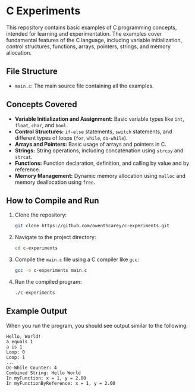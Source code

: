 # C Experiments

This repository contains basic examples of C programming concepts, intended for learning and experimentation. The examples cover fundamental features of the C language, including variable initialization, control structures, functions, arrays, pointers, strings, and memory allocation.

## File Structure

- `main.c`: The main source file containing all the examples.

## Concepts Covered

- **Variable Initialization and Assignment:** Basic variable types like `int`, `float`, `char`, and `bool`.
- **Control Structures:** `if-else` statements, `switch` statements, and different types of loops (`for`, `while`, `do-while`).
- **Arrays and Pointers:** Basic usage of arrays and pointers in C.
- **Strings:** String operations, including concatenation using `strcpy` and `strcat`.
- **Functions:** Function declaration, definition, and calling by value and by reference.
- **Memory Management:** Dynamic memory allocation using `malloc` and memory deallocation using `free`.

## How to Compile and Run

1. Clone the repository:

   ```bash
   git clone https://github.com/owenthcarey/c-experiments.git
   ```

2. Navigate to the project directory:

   ```bash
   cd c-experiments
   ```

3. Compile the `main.c` file using a C compiler like `gcc`:

   ```bash
   gcc -o c-experiments main.c
   ```

4. Run the compiled program:

   ```bash
   ./c-experiments
   ```

## Example Output

When you run the program, you should see output similar to the following:

   ```text
   Hello, World!
   a equals 1
   a is 1
   Loop: 0
   Loop: 1
   ...
   Do-While Counter: 4
   Combined String: Hello World
   In myFunction: x = 1, y = 2.00
   In myFunctionByReference: x = 1, y = 2.00
   ```
